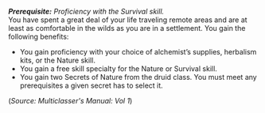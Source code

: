 ***Prerequisite:** Proficiency with the Survival skill.* <br>
You have spent a great deal of your life traveling remote areas and are at least as comfortable in the wilds as you are in a settlement. You gain the following benefits: 
- You gain proficiency with your choice of alchemist’s supplies, herbalism kits, or the Nature skill. 
- You gain a free skill specialty for the Nature or Survival skill. 
- You gain two Secrets of Nature from the druid class. You must meet any prerequisites a given secret has to select it.

(*Source: Multiclasser's Manual: Vol 1*)
